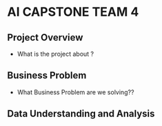 # AI CAPSTONE TEAM 4

## Project Overview

- What is the project about ?

## Business Problem

- What Business Problem are we solving??

## Data Understanding and Analysis
